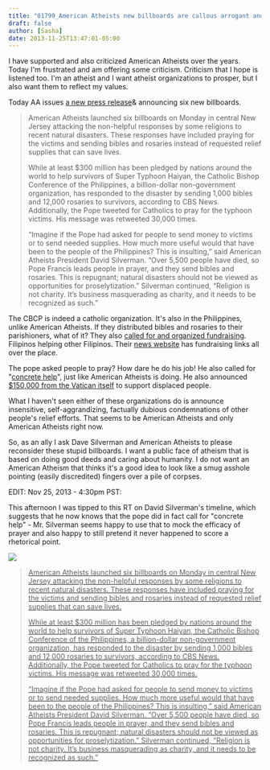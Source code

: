 ```yaml
---
title: "01799_American Atheists new billboards are callous arrogant and not factually accurate"
draft: false
author: [Sasha]
date: 2013-11-25T13:47:01-05:00
---
```


I have supported and also criticized American Atheists over the years. Today I'm frustrated and am offering some criticism. Criticism that I hope is listened too. I'm an atheist and I want atheist organizations to prosper, but I also want them to reflect my values.

Today AA issues [a new press release](http://news.atheists.org/2013/11/25/disaster-relief/)& announcing six new billboards.

> 
> American Atheists launched six billboards on Monday in central New Jersey attacking the non-helpful responses by some religions to recent natural disasters. These responses have included praying for the victims and sending bibles and rosaries instead of requested relief supplies that can save lives.
> 
> While at least $300 million has been pledged by nations around the world to help survivors of Super Typhoon Haiyan, the Catholic Bishop Conference of the Philippines, a billion-dollar non-government organization, has responded to the disaster by sending 1,000 bibles and 12,000 rosaries to survivors, according to CBS News. Additionally, the Pope tweeted for Catholics to pray for the typhoon victims. His message was retweeted 30,000 times.
> 
> “Imagine if the Pope had asked for people to send money to victims or to send needed supplies. How much more useful would that have been to the people of the Philippines? This is insulting,” said American Atheists President David Silverman. “Over 5,500 people have died, so Pope Francis leads people in prayer, and they send bibles and rosaries. This is repugnant; natural disasters should not be viewed as opportunities for proselytization.” Silverman continued, “Religion is not charity. It’s business masquerading as charity, and it needs to be recognized as such.”
> 
> 

The CBCP is indeed a catholic organization. It's also in the Philippines, unlike American Atheists. If they distributed bibles and rosaries to their parishioners, what of it? They also [called for and organized fundraising](http://www.cbcpnews.com/cbcpnews/?p=25917). Filipinos helping other Filipinos. Their [news website](http://www.cbcpnews.com/) has fundraising links all over the place.

The pope asked people to pray? How dare he do his job! He also called for "[concrete help](http://www.mirror.co.uk/news/uk-news/pope-francis-pleas-typhoon-haiyan-2718964)", just like American Atheists is doing. He also announced [$150,000 from the Vatican itself](http://www.ibtimes.com/philippines-super-typhoon-haiyan-relief-aid-pouring-around-world-1465394) to support displaced people.

What I haven't seen either of these organizations do is announce insensitive, self-aggrandizing, factually dubious condemnations of other people's relief efforts. That seems to be American Atheists and only American Atheists right now.

So, as an ally I ask Dave Silverman and American Atheists to please reconsider these stupid billboards. I want a public face of atheism that is based on doing good deeds and caring about humanity. I do not want an American Atheism that thinks it's a good idea to look like a smug asshole pointing (easily discredited) fingers over a pile of corpses.

EDIT: Nov 25, 2013 - 4:30pm PST:

This afternoon I was tipped to this RT on David Silverman's timeline, which suggests that he now knows that the pope did in fact call for "concrete help" - Mr. Silverman seems happy to use that to mock the efficacy of prayer and also happy to still pretend it never happened to score a rhetorical point.

<a href="http://www.morethanmen.org/wp-content/uploads/2013/11/IMG_289811.png">![](http://www.morethanmen.org/wp-content/uploads/2013/11/IMG_289811-300x242.png)


> 
> American Atheists launched six billboards on Monday in central New Jersey attacking the non-helpful responses by some religions to recent natural disasters. These responses have included praying for the victims and sending bibles and rosaries instead of requested relief supplies that can save lives.
> 
> While at least $300 million has been pledged by nations around the world to help survivors of Super Typhoon Haiyan, the Catholic Bishop Conference of the Philippines, a billion-dollar non-government organization, has responded to the disaster by sending 1,000 bibles and 12,000 rosaries to survivors, according to CBS News. Additionally, the Pope tweeted for Catholics to pray for the typhoon victims. His message was retweeted 30,000 times.
> 
> “Imagine if the Pope had asked for people to send money to victims or to send needed supplies. How much more useful would that have been to the people of the Philippines? This is insulting,” said American Atheists President David Silverman. “Over 5,500 people have died, so Pope Francis leads people in prayer, and they send bibles and rosaries. This is repugnant; natural disasters should not be viewed as opportunities for proselytization.” Silverman continued, “Religion is not charity. It’s business masquerading as charity, and it needs to be recognized as such.”
> 
> 


